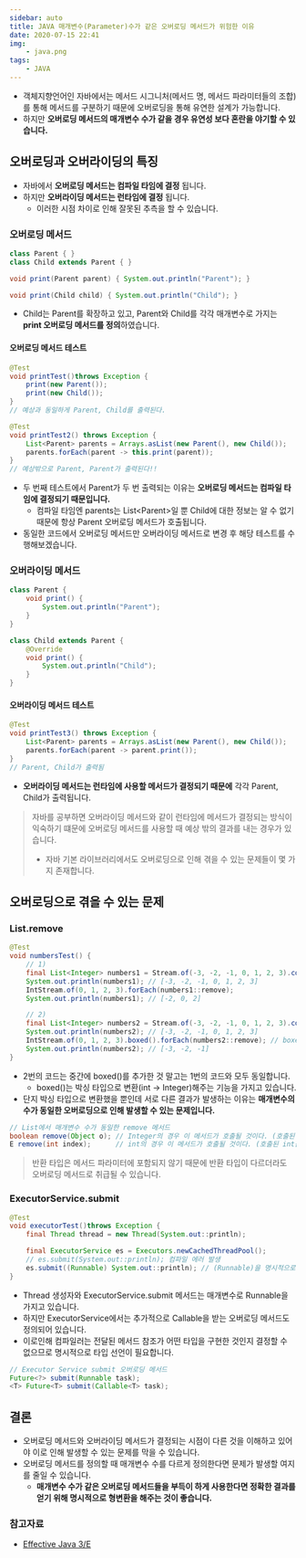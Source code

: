 ```yaml
---
sidebar: auto
title: JAVA 매개변수(Parameter)수가 같은 오버로딩 메서드가 위험한 이유
date: 2020-07-15 22:41
img: 
    - java.png
tags: 
    - JAVA
---
```


- 객체지향언어인 자바에서는 메서드 시그니처(메서드 명, 메서드 파라미터들의 조합)를 통해 메서드를 구분하기 때문에 오버로딩을 통해 유연한 설계가 가능합니다.
- 하지만 **오버로딩 메서드의 매개변수 수가 같을 경우 유연성 보다 혼란을 야기할 수 있습니다.** 

## 오버로딩과 오버라이딩의 특징
- 자바에서 **오버로딩 메서드는 컴파일 타임에 결정** 됩니다.
- 하지만 **오버라이딩 메서드는 런타임에 결정** 됩니다. 
    - 이러한 시점 차이로 인해 잘못된 추측을 할 수 있습니다.
    
### 오버로딩 메서드
```java
class Parent { }
class Child extends Parent { }

void print(Parent parent) { System.out.println("Parent"); }

void print(Child child) { System.out.println("Child"); }
```
- Child는 Parent를 확장하고 있고, Parent와 Child를 각각 매개변수로 가지는 **print 오버로딩 메서드를 정의**하였습니다.

#### 오버로딩 메서드 테스트
```java
@Test
void printTest()throws Exception {
    print(new Parent());
    print(new Child());
}
// 예상과 동일하게 Parent, Child를 출력된다.
```
```java
@Test
void printTest2() throws Exception {
    List<Parent> parents = Arrays.asList(new Parent(), new Child());
    parents.forEach(parent -> this.print(parent));
}
// 예상밖으로 Parent, Parent가 출력된다!!
```
- 두 번째 테스트에서 Parent가 두 번 출력되는 이유는 **오버로딩 메서드는 컴파일 타임에 결정되기 때문입니다.**
    - 컴파일 타임엔 parents는 List\<Parent>일 뿐 Child에 대한 정보는 알 수 없기 때문에 항상 Parent 오버로딩 메서드가 호출됩니다. 
- 동일한 코드에서 오버로딩 메서드만 오버라이딩 메서드로 변경 후 해당 테스트를 수행해보겠습니다.

### 오버라이딩 메서드
```java
class Parent {
    void print() {
        System.out.println("Parent");
    }
}

class Child extends Parent {
    @Override
    void print() {
        System.out.println("Child");
    }
}
```

#### 오버라이딩 메서드 테스트
```java
@Test
void printTest3() throws Exception {
    List<Parent> parents = Arrays.asList(new Parent(), new Child());
    parents.forEach(parent -> parent.print());
}
// Parent, Child가 출력됨
```
- **오버라이딩 메서드는 런타임에 사용할 메서드가 결정되기 때문에** 각각 Parent, Child가 출력됩니다. 

> 자바를 공부하면 오버라이딩 메서드와 같이 런타임에 메서드가 결정되는 방식이 익숙하기 떄문에 오버로딩 메서드를 사용할 때 예상 밖의 결과를 내는 경우가 있습니다. <br>
> - 자바 기본 라이브러리에서도 오버로딩으로 인해 겪을 수 있는 문제들이 몇 가지 존재합니다.
    
## 오버로딩으로 겪을 수 있는 문제
### List.remove
```java
@Test
void numbersTest() {
    // 1)
    final List<Integer> numbers1 = Stream.of(-3, -2, -1, 0, 1, 2, 3).collect(Collectors.toList());
    System.out.println(numbers1); // [-3, -2, -1, 0, 1, 2, 3]
    IntStream.of(0, 1, 2, 3).forEach(numbers1::remove);
    System.out.println(numbers1); // [-2, 0, 2]

    // 2) 
    final List<Integer> numbers2 = Stream.of(-3, -2, -1, 0, 1, 2, 3).collect(Collectors.toList());
    System.out.println(numbers2); // [-3, -2, -1, 0, 1, 2, 3]
    IntStream.of(0, 1, 2, 3).boxed().forEach(numbers2::remove); // boxed 메서드만 추가되었다.
    System.out.println(numbers2); // [-3, -2, -1]
}
```
- 2번의 코드는 중간에 boxed()를 추가한 것 말고는 1번의 코드와 모두 동일합니다.
    - boxed()는 박싱 타입으로 변환(int -> Integer)해주는 기능을 가지고 있습니다.
- 단지 박싱 타입으로 변환했을 뿐인데 서로 다른 결과가 발생하는 이유는 **매개변수의 수가 동일한 오버로딩으로 인해 발생할 수 있는 문제입니다.**

```java
// List에서 매개변수 수가 동일한 remove 메서드
boolean remove(Object o); // Integer의 경우 이 메서드가 호출될 것이다. (호출된 Integer값과 동일한 요소를 제거)
E remove(int index);      // int의 경우 이 메서드가 호출될 것이다. (호출된 int값의 인덱스에 위치한 요소를 제거)
```
>반환 타입은 메서드 파라미터에 포함되지 않기 때문에 반환 타입이 다르더라도 오버로딩 메서드로 취급될 수 있습니다.

### ExecutorService.submit
```java
@Test
void executorTest()throws Exception {
    final Thread thread = new Thread(System.out::println);

    final ExecutorService es = Executors.newCachedThreadPool();
    // es.submit(System.out::println); 컴파일 에러 발생
    es.submit((Runnable) System.out::println); // (Runnable)을 명시적으로 선언해줘야 한다.
}
```
- Thread 생성자와 ExecutorService.submit 메서드는 매개변수로 Runnable을 가지고 있습니다.
- 하지만 ExecutorService에서는 추가적으로 Callable을 받는 오버로딩 메서드도 정의되어 있습니다.
- 이로인해 컴파일러는 전달된 메서드 참조가 어떤 타입을 구현한 것인지 결정할 수 없으므로 명시적으로 타입 선언이 필요합니다. 

```java
// Executor Service submit 오버로딩 메서드
Future<?> submit(Runnable task);
<T> Future<T> submit(Callable<T> task);
```

## 결론
- 오버로딩 메서드와 오버라이딩 메서드가 결정되는 시점이 다른 것을 이해하고 있어야 이로 인해 발생할 수 있는 문제를 막을 수 있습니다.
- 오버로딩 메서드를 정의할 때 매개변수 수를 다르게 정의한다면 문제가 발생할 여지를 줄일 수 있습니다.
    - **매개변수 수가 같은 오버로딩 메서드들을 부득이 하게 사용한다면 정확한 결과를 얻기 위해 명시적으로 형변환을 해주는 것이 좋습니다.** 

### 참고자료
- [Effective Java 3/E](http://www.yes24.com/Product/Goods/65551284)
